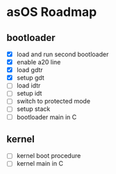 # asOS Roadmap

## bootloader

- [x] load and run second bootloader
- [x] enable a20 line
- [x] load gdtr
- [x] setup gdt
- [ ] load idtr
- [ ] setup idt
- [ ] switch to protected mode
- [ ] setup stack
- [ ] bootloader main in C

## kernel

- [ ] kernel boot procedure
- [ ] kernel main in C
